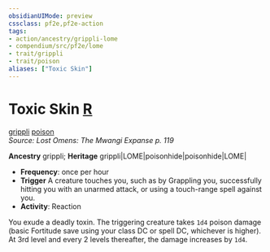 ```yaml
---
obsidianUIMode: preview
cssclass: pf2e,pf2e-action
tags:
- action/ancestry/grippli-lome
- compendium/src/pf2e/lome
- trait/grippli
- trait/poison
aliases: ["Toxic Skin"]
---
```

# Toxic Skin [R](../core-rulebook/chapter-9-playing-the-game.md#Actions "Reaction")
[grippli](../traits/grippli-b2.md)  [poison](../traits/poison.md)  
*Source: Lost Omens: The Mwangi Expanse p. 119*  

**Ancestry** grippli; **Heritage** grippli|LOME|poisonhide|poisonhide|LOME|
- **Frequency**: once per hour
- **Trigger** A creature touches you, such as by Grappling you, successfully hitting you with an unarmed attack, or using a touch-range spell against you.
- **Activity**: Reaction

You exude a deadly toxin. The triggering creature takes `1d4` poison damage (basic Fortitude save using your class DC or spell DC, whichever is higher). At 3rd level and every 2 levels thereafter, the damage increases by `1d4`.